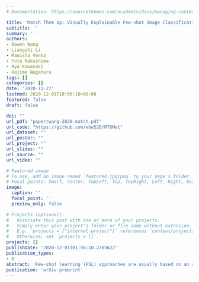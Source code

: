 ```yaml
---
# Documentation: https://sourcethemes.com/academic/docs/managing-content/

title: 'Match Them Up: Visually Explainable Few-shot Image Classification'
subtitle: ''
summary: ''
authors:
- Bowen Wang
- Liangzhi Li
- Manisha Verma
- Yuta Nakashima
- Ryo Kawasaki
- Hajime Nagahara
tags: []
categories: []
date: '2020-11-27'
lastmod: 2020-12-01T10:56:10+09:00
featured: false
draft: false

doi: ""
url_pdf: "paper/wang-2020-match.pdf"
url_code: "https://github.com/wbw520/MTUNet"
url_dataset: ""
url_poster: ""
url_project: ""
url_slides: ""
url_source: ""
url_video: ""

# Featured image
# To use, add an image named `featured.jpg/png` to your page's folder.
# Focal points: Smart, Center, TopLeft, Top, TopRight, Left, Right, BottomLeft, Bottom, BottomRight.
image:
  caption: ''
  focal_point: ''
  preview_only: false

# Projects (optional).
#   Associate this post with one or more of your projects.
#   Simply enter your project's folder or file name without extension.
#   E.g. `projects = ["internal-project"]` references `content/project/deep-learning/index.md`.
#   Otherwise, set `projects = []`.
projects: []
publishDate: '2020-12-01T01:56:10.276562Z'
publication_types:
- 0
abstract: 'Few-shot learning (FSL) approaches are usually based on an assumption that the pre-trained knowledge can be obtained from base (seen) categories and can be well transferred to novel (unseen) categories. However, there is no guarantee, especially for the latter part. This issue leads to the unknown nature of the inference process in most FSL methods, which hampers its application in some risk-sensitive areas. In this paper, we reveal a new way to perform FSL for image classification, using visual representations from the backbone model and weights generated by a newly-emerged explainable classifier. The weighted representations only include a minimum number of distinguishable features and the visualized weights can serve as an informative hint for the FSL process. Finally, a discriminator will compare the representations of each pair of the images in the support set and the query set. Pairs with the highest scores will decide the classification results. Experimental results prove that the proposed method can achieve both good accuracy and satisfactory explainability on three mainstream datasets.'
publication: 'arXiv preprint'
---
```

